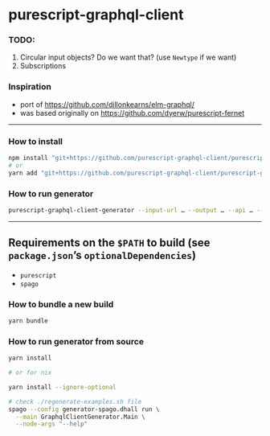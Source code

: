 # purescript-graphql-client

### TODO:

1. Circular input objects? Do we want that? (use `Newtype` if we want)
2. Subscriptions

### Inspiration

- port of https://github.com/dillonkearns/elm-graphql/
- was based originally on https://github.com/dyerw/purescript-fernet

- - -

### How to install

```sh
npm install "git+https://github.com/purescript-graphql-client/purescript-graphql-client#COMMIT_HASH"
# or
yarn add "git+https://github.com/purescript-graphql-client/purescript-graphql-client#COMMIT_HASH"
```

### How to run generator

```sh
purescript-graphql-client-generator --input-url … --output … --api … --custom-scalars-module …
```

- - -

## Requirements on the `$PATH` to build (see `package.json`’s `optionalDependencies`)

- `purescript`
- `spago`

### How to bundle a new build

```sh
yarn bundle
```

### How to run generator from source

```sh
yarn install

# or for nix

yarn install --ignore-optional

# check ./regenerate-examples.sh file
spago --config generator-spago.dhall run \
  --main GraphqlClientGenerator.Main \
  --node-args "--help"
```
